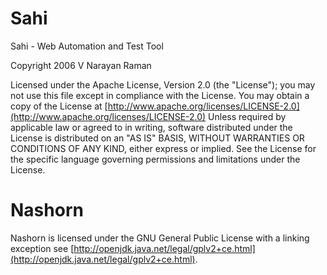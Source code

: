 # Sahi

Sahi - Web Automation and Test Tool

Copyright  2006  V Narayan Raman

Licensed under the Apache License, Version 2.0 (the "License"); 
you may not use this file except in compliance with the License.
You may obtain a copy of the License at [http://www.apache.org/licenses/LICENSE-2.0](http://www.apache.org/licenses/LICENSE-2.0)
Unless required by applicable law or agreed to in writing, software
distributed under the License is distributed on an "AS IS" BASIS,
WITHOUT WARRANTIES OR CONDITIONS OF ANY KIND, either express or implied.
See the License for the specific language governing permissions and
limitations under the License.

# Nashorn 

Nashorn is licensed under the GNU General Public License with a linking exception see [http://openjdk.java.net/legal/gplv2+ce.html](http://openjdk.java.net/legal/gplv2+ce.html).